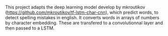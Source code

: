 This project adapts the deep learning model develop by mkroutikov (https://github.com/mkroutikov/tf-lstm-char-cnn), which predict words, to detect spelling mistakes in english. It converts words in arrays of numbers by character embedding. These are transfered to a convolutionnal layer and then passed to a LSTM.

